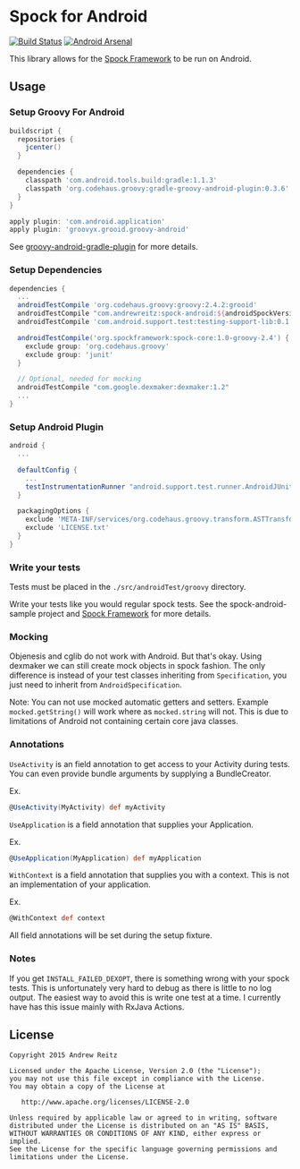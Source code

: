 # Spock for Android

[![Build Status](https://snap-ci.com/pieces029/android-spock/branch/master/build_image)](https://snap-ci.com/pieces029/android-spock/branch/master)
[![Android Arsenal](https://img.shields.io/badge/Android%20Arsenal-Spock%20for%20Android-brightgreen.svg?style=flat)](https://android-arsenal.com/details/1/1345)

This library allows for the [Spock Framework](//spockframework.org) to be run on Android.

## Usage

### Setup Groovy For Android

```groovy
buildscript {
  repositories {
    jcenter()
  }

  dependencies {
    classpath 'com.android.tools.build:gradle:1.1.3'
    classpath 'org.codehaus.groovy:gradle-groovy-android-plugin:0.3.6'
  }
}

apply plugin: 'com.android.application'
apply plugin: 'groovyx.grooid.groovy-android'
```

See [groovy-android-gradle-plugin](//github.com/groovy/groovy-android-gradle-plugin) for more
details.

### Setup Dependencies

```groovy
dependencies {
  ...
  androidTestCompile 'org.codehaus.groovy:groovy:2.4.2:grooid'
  androidTestCompile "com.andrewreitz:spock-android:${androidSpockVersion}"
  androidTestCompile 'com.android.support.test:testing-support-lib:0.1'

  androidTestCompile('org.spockframework:spock-core:1.0-groovy-2.4') {
    exclude group: 'org.codehaus.groovy'
    exclude group: 'junit'
  }

  // Optional, needed for mocking
  androidTestCompile "com.google.dexmaker:dexmaker:1.2"
  ...
}
```

### Setup Android Plugin

```groovy
android {
  ...

  defaultConfig {
    ...
    testInstrumentationRunner "android.support.test.runner.AndroidJUnitRunner"
  }

  packagingOptions {
    exclude 'META-INF/services/org.codehaus.groovy.transform.ASTTransformation'
    exclude 'LICENSE.txt'
  }
}
```

### Write your tests

Tests must be placed in the `./src/androidTest/groovy` directory.

Write your tests like you would regular spock tests. See the spock-android-sample project and
[Spock Framework](//spockframework.org) for more details.

### Mocking

Objenesis and cglib do not work with Android. But that's okay. Using dexmaker we can still create
mock objects in spock fashion. The only difference is instead of your test classes inheriting from
`Specification`, you just need to inherit from `AndroidSpecification`.

Note: You can not use mocked automatic getters and setters. Example `mocked.getString()` will work
where as `mocked.string` will not. This is due to limitations of Android not containing certain core
java classes.

### Annotations

`UseActivity` is an field annotation to get access to your Activity during tests. You can even
provide bundle arguments by supplying a BundleCreator.

Ex.
```groovy
@UseActivity(MyActivity) def myActivity
```

`UseApplication` is a field annotation that supplies your Application.

Ex.
```groovy
@UseApplication(MyApplication) def myApplication
```

`WithContext` is a field annotation that supplies you with a context. This is not an implementation of
your application.

Ex.
```groovy
@WithContext def context
```

All field annotations will be set during the setup fixture.

### Notes

If you get `INSTALL_FAILED_DEXOPT`, there is something wrong with your spock tests. This is
unfortunately very hard to debug as there is little to no log output. The easiest way to avoid this
is write one test at a time. I currently have has this issue mainly with RxJava Actions.

## License

    Copyright 2015 Andrew Reitz

    Licensed under the Apache License, Version 2.0 (the "License");
    you may not use this file except in compliance with the License.
    You may obtain a copy of the License at

       http://www.apache.org/licenses/LICENSE-2.0

    Unless required by applicable law or agreed to in writing, software
    distributed under the License is distributed on an "AS IS" BASIS,
    WITHOUT WARRANTIES OR CONDITIONS OF ANY KIND, either express or implied.
    See the License for the specific language governing permissions and
    limitations under the License.
